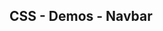 ## CSS - Demos - Navbar

<script type="module" src="/web_components/js/css/demos/WebC__CSS__Demo__Navbar.mjs"></script>

<webc-container>
    <webc-css-demo-navbar        ></webc-css-demo-navbar> 
    <webc-css-demo-navbar no-css ></webc-css-demo-navbar>
    
</webc-container>
